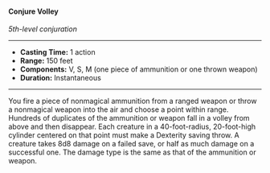 #### Conjure Volley
*5th-level conjuration*
___
- **Casting Time:** 1 action
- **Range:** 150 feet
- **Components:** V, S, M (one piece of ammunition or one thrown weapon)
- **Duration:** Instantaneous
___
You fire a piece of nonmagical ammunition from a ranged weapon or throw a nonmagical weapon into the air and choose a point within range. Hundreds of duplicates of the ammunition or weapon fall in a volley from above and then disappear. Each creature in a 40-foot-radius, 20-foot-high cylinder centered on that point must make a Dexterity saving throw. A creature takes 8d8 damage on a failed save, or half as much damage on a successful one. The damage type is the same as that of the ammunition or weapon.